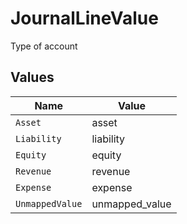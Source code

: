 # JournalLineValue

Type of account


## Values

| Name            | Value           |
| --------------- | --------------- |
| `Asset`         | asset           |
| `Liability`     | liability       |
| `Equity`        | equity          |
| `Revenue`       | revenue         |
| `Expense`       | expense         |
| `UnmappedValue` | unmapped_value  |